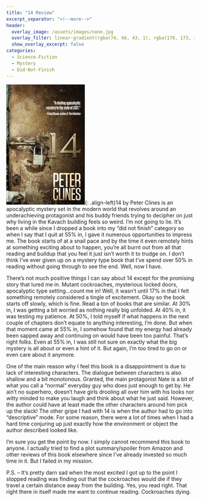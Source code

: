 ```yaml
---
title: "14 Review"
excerpt_separator: "<!--more-->"
header:
  overlay_image: /assets/images/none.jpg
  overlay_filter: linear-gradient(rgba(74, 66, 43, 1), rgba(170, 173, 159, 1))
  show_overlay_excerpt: false
categories:
  - Science-Fiction
  - Mystery
  - Did-Not-Finish
---
```

![14-cover](/assets/images/14.jpg){: .align-left}14 by Peter Clines is an apocalyptic mystery set in the modern world that revolves around an underachieving protagonist and his buddy friends trying to decipher on just why living in the Kavach building feels so weird. I’m not going to lie. It’s been a while since I dropped a book into my “did not finish” category so when I say that I quit at 55% in, I gave it numerous opportunities to impress me. The book starts of at a snail pace and by the time it even remotely hints at something exciting about to happen, you’re all burnt out from all that reading and buildup that you feel it just isn’t worth it to trudge on. I don’t think I’ve ever given up on a mystery type book that I’ve spend over 50% in reading without going through to see the end. Well, now I have.

There’s not much positive things I can say about 14 except for the promising story that lured me in. Mutant cockroaches, mysterious locked doors, apocalyptic type setting…count me in! Well, it wasn’t until 17% in that I felt something remotely considered a tingle of excitement. Okay so the book starts off slowly, which is fine. Read a ton of books that are similar. At 30% in, I was getting a bit worried as nothing really big unfolded. At 40% in, it was testing my patience. At 50%, I told myself if what happens in the next couple of chapters don’t equate to anything interesting, I’m done. But when that moment came at 55% in, I somehow found that my energy had already been sapped away and continuing on would have been too painful. That’s right folks. Even at 55% in, I was still not sure on exactly what the big mystery is all about or even a hint of it. But again, I’m too tired to go on or even care about it anymore.

One of the main reason why I feel this book is a disappointment is due to lack of interesting characters. The dialogue between characters is also shallow and a bit monotonous. Granted, the main protagonist Nate is a bit of what you call a “normal” everyday guy who does just enough to get by. He ain’t no superhero, doesn’t have girls drooling all over him with his looks nor witty minded to make you laugh and think about what he just said. However, the author could have at least made the other characters around him pick up the slack! The other gripe I had with 14 is when the author had to go into “descriptive” mode. For some reason, there were a lot of times when I had a hard time conjuring up just exactly how the environment or object the author described looked like.

I’m sure you get the point by now. I simply cannot recommend this book to anyone. I actually tried to find a plot summary/spoiler from Amazon and other reviews of this book elsewhere since I’ve already invested so much time in it. But I failed in my mission.

P.S. – It’s pretty darn sad when the most excited I got up to the point I stopped reading was finding out that the cockroaches would die if they travel a certain distance away from the building. Yes, you read right. That right there in itself made me want to continue reading. Cockroaches dying.